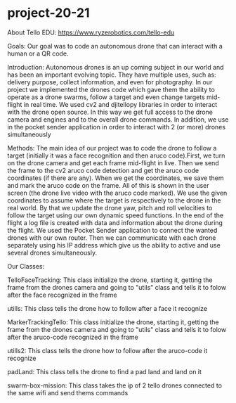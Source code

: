 # project-20-21

About Tello EDU: https://www.ryzerobotics.com/tello-edu

Goals: 
Our goal was to code an autonomous drone that can interact with a human or a QR code.

Introduction:
Autonomous drones is an up coming subject in our world and has been an important evolving topic. They have multiple uses, such as: delivery purpose, collect information, and even for photography.
In our project we implemented the drones code which gave them the ability to operate as a drone swarms, follow a target and even change targets mid-flight in real time.
We used cv2 and djitellopy libraries in order to interact with the drone open source. In this way we get full access to the drone camera and engines and to the overall drone commands. In addition, we use in the pocket sender application in order to interact with 2 (or more) drones simultaneously
 
Methods:
The main idea of our project was to code the drone to follow a target  (initially it was a face recognition and then aruco code).First, we turn on the drone camera and get each frame mid-flight in live. Then we send the frame to the cv2 aruco code detection and get the aruco code coordinates (if there are any).  When we get the coordinates, we save them and mark the aruco code on the frame. All of this is shown in the user screen (the drone live video with the aruco code marked).
We use the given coordinates to assume where the target is respectively to the drone in the real world. By that we update the drone yaw, pitch and roll velocities to follow the target using our own dynamic speed functions. In the end of the flight a log file is created with data and information about the drone during the flight.
We used the Pocket Sender application to connect the wanted drones with our own router. Then we can communicate with each drone separately using his IP address which give us the ability to active and use several drones simultaneously.
 
Our Classes:

 TelloFaceTracking:
 This class initialize the drone, starting it, getting the frame from the drones camera and going to "utils" class and tells it to folow after the face recognized in the frame
 
 utills:
 This class tells the drone how to follow after a face it recognize
 
 MarkerTrackingTello:
 This class initialize the drone, starting it, getting the frame from the drones camera and going to "utils" class and tells it to folow after the aruco-code recognized in the frame
 
 utills2:
 This class tells the drone how to follow after the aruco-code it recognize
 
 padLand:
 This class tells the drone to find a pad land and land on it
 
 swarm-box-mission:
 This class takes the ip of 2 tello drones connected to the same wifi and send thems commands
 
